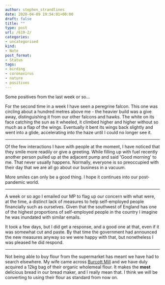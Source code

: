 ```yaml
---
author: stephen_strandlines
date: 2020-04-09 19:54:01+00:00
draft: false
title: ""
type: post
url: /619-2/
categories:
- uncategorised
kind:
- Note
post_format:
- Status
tags:
- birding
- coronavirus
- nature
- positives
---
```


Some positives from the last week or so...

For the second time in a week I have seen a peregrine falcon. This one was circling about a hundred metres above me - the heavier build was a give away, distinguishing it from our other falcons and hawks. The white on its face catching the sun as it wheeled, it climbed higher and higher without so much as a flap of the wings. Eventually it bent its wings back slightly and went into a glide, accelerating into the haze until I could no longer see it.



* * *



Of the few interactions I have with people at the moment, I have noticed that they smile more readily or give a greeting. While filling up with fuel recently another person pulled up at the adjacent pump and said 'Good morning' to me. That never usually happens. Normally, everyone is so preoccupied with their day that we are all go about our business in a vacuum.

More smiles can only be a good thing. I hope it continues into our post-pandemic world.



* * *



A week or so ago I emailed our MP to flag up our concern with what were, at the time, a distinct lack of measures to help self-employed people financially such as ourselves. Given that the southwest of England has one of the highest proportions of self-employed people in the country I imagine he was inundated with similar emails.

It took a few days, but I did get a response, and a good one at that, even if it was somewhat cut and paste. By that time the government had announced the new measures anyway so we were happy with that, but nonetheless I was pleased he did respond.



* * *



Not being able to buy flour from the supermarket has meant we have had to search elsewhere. My wife came across [Burcott Mill](http://burcottmill.com/mill.aspx) and we have duly acquired a 12kg bag of their organic wholemeal flour. It makes the **most** delicious bread in our bread maker, and I really mean that. I think we will be converting to using their flour as standard from now on.
